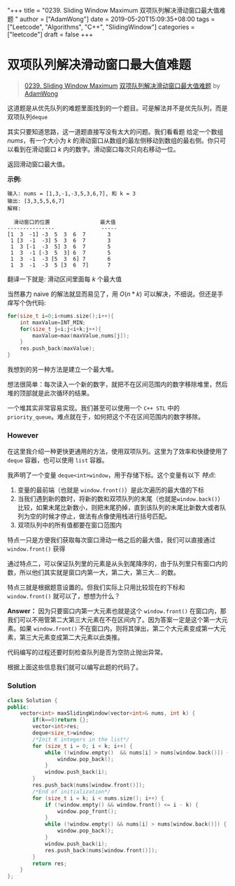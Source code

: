 "+++
title = "0239. Sliding Window Maximum 双项队列解决滑动窗口最大值难题 "
author = ["AdamWong"]
date = 2019-05-20T15:09:35+08:00
tags = ["Leetcode", "Algorithms", "C++", "SlidingWindow"]
categories = ["leetcode"]
draft = false
+++

# 双项队列解决滑动窗口最大值难题

> [0239. Sliding Window Maximum](https://leetcode-cn.com/problems/sliding-window-maximum/)
> [双项队列解决滑动窗口最大值难题](https://leetcode-cn.com/problems/sliding-window-maximum/solution/shuang-xiang-dui-lie-jie-jue-hua-dong-chuang-kou-z/) by [AdamWong](https://leetcode-cn.com/u/adamwong/)

这道题是从优先队列的难题里面找到的一个题目。可是解法并不是优先队列，而是双项队列`deque`

其实只要知道思路，这一道题直接写没有太大的问题。我们看看题
给定一个数组 $nums$，有一个大小为 $k$ 的滑动窗口从数组的最左侧移动到数组的最右侧。你只可以看到在滑动窗口 $k$ 内的数字。滑动窗口每次只向右移动一位。

返回滑动窗口最大值。

**示例:**

```
输入: nums = [1,3,-1,-3,5,3,6,7], 和 k = 3
输出: [3,3,5,5,6,7] 
解释: 

  滑动窗口的位置                最大值
---------------               -----
[1  3  -1] -3  5  3  6  7       3
 1 [3  -1  -3] 5  3  6  7       3
 1  3 [-1  -3  5] 3  6  7       5
 1  3  -1 [-3  5  3] 6  7       5
 1  3  -1  -3 [5  3  6] 7       6
 1  3  -1  -3  5 [3  6  7]      7
```
翻译一下就是: 滑动区间里面每 $k$ 个最大值

当然暴力 naive 的解法就显而易见了，用 $O(n*k)$ 可以解决，不细说。但还是手痒写个伪代码:

```C++
for(size_t i=0;i<nums.size();i++){
    int maxValue=INT_MIN;
    for(size_t j=i;j<i+k;j++){
        maxValue=max(maxValue,nums[j]);
    }
    res.push_back(maxValue);
}
```

我想到的另一种方法是建立一个最大堆。

想法很简单：每次读入一个新的数字，就把不在区间范围内的数字移除堆里，然后堆的顶部就是此次循环的结果。

一个堆其实非常容易实现。我们甚至可以使用一个 `C++ STL` 中的 `priority_queue`。难点就在于，如何把这个不在区间范围内的数字移除。
### However

在这里我介绍一种更快更通用的方法，使用双项队列。这里为了效率和快捷使用了 `deque` 容器，也可以使用 `list` 容器。

我声明了一个变量 `deque<int>window`，用于存储下标。这个变量有以下 *特点*:

1. 变量的最前端（也就是 `window.front()`）是此次遍历的最大值的下标
2. 当我们遇到新的数时，将新的数和双项队列的末尾（也就是`window.back()`）比较，如果末尾比新数小，则把末尾扔掉，直到该队列的末尾比新数大或者队列为空的时候才停止，做法有点像使用栈进行括号匹配。
3. 双项队列中的所有值都要在窗口范围内

特点一只是方便我们获取每次窗口滑动一格之后的最大值，我们可以直接通过 `window.front()` 获得

通过特点二，可以保证队列里的元素是从头到尾降序的，由于队列里只有窗口内的数，所以他们其实就是窗口内第一大，第二大，第三大... 的数。

特点三就是根据题意设置的。但我们实际上只用比较现在的下标和 `window.front()` 就可以了，想想为什么？

**Answer：** 因为只要窗口内第一大元素也就是这个 `window.front()` 在窗口内，那我们可以不用管第二大第三大元素在不在区间内了。因为答案一定是这个第一大元素。如果 `window.front()` 不在窗口内，则将其弹出，第二个大元素变成第一大元素，第三大元素变成第二大元素以此类推。

代码编写的过程还要时刻检查队列是否为空防止抛出异常。

根据上面这些信息我们就可以编写此题的代码了。

### Solution

```C++
class Solution {
public:
	vector<int> maxSlidingWindow(vector<int>& nums, int k) {
        if(k==0)return {};
		vector<int>res;
		deque<size_t>window;
		/*Init K integers in the list*/
		for (size_t i = 0; i < k; i++) {
			while (!window.empty()  && nums[i] > nums[window.back()]) {
				window.pop_back();
			}
			window.push_back(i);
		}
		res.push_back(nums[window.front()]);
		/*End of initialization*/
		for (size_t i = k; i < nums.size(); i++) {
			if (!window.empty() && window.front() <= i - k) {
				window.pop_front();
			}
			while (!window.empty() && nums[i] > nums[window.back()]) {
				window.pop_back();
			}
			window.push_back(i);
			res.push_back(nums[window.front()]);
		}
		return res;
	}
};
```